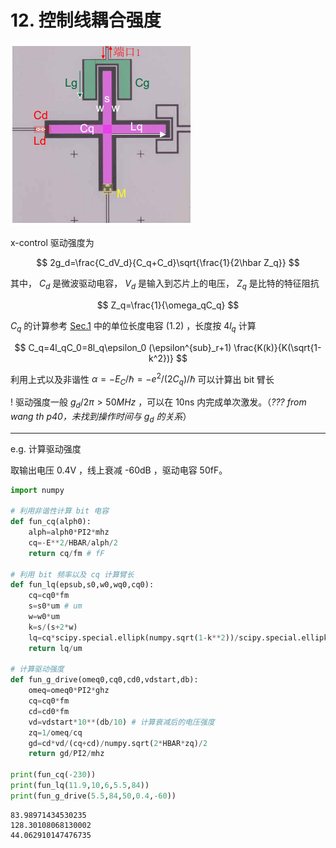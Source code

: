 # 12. 控制线耦合强度

![Alt text](image/x-control.png)

x-control 驱动强度为

$$
2g_d=\frac{C_dV_d}{C_q+C_d}\sqrt{\frac{1}{2\hbar Z_q}}
$$

其中， $C_d$ 是微波驱动电容， $V_d$ 是输入到芯片上的电压， $Z_q$ 是比特的特征阻抗

$$
Z_q=\frac{1}{\omega_qC_q}
$$

$C_q$ 的计算参考 [Sec.1](01impedance.md) 中的单位长度电容 $(1.2)$ ，长度按 $4l_q$ 计算

$$
C_q=4l_qC_0=8l_q\epsilon_0 (\epsilon^{sub}_r+1) \frac{K(k)}{K(\sqrt{1-k^2})}
$$

利用上式以及非谐性 $\alpha=-E_C/\hbar=-e^2/(2C_q)/\hbar$ 可以计算出 bit 臂长

! 驱动强度一般 $g_d/2\pi>50MHz$ ，可以在 10ns 内完成单次激发。（*??? from wang th p40，未找到操作时间与 $g_d$ 的关系*）

---
e.g. 计算驱动强度

取输出电压 0.4V ，线上衰减 -60dB ，驱动电容 50fF。

```py
import numpy

# 利用非谐性计算 bit 电容
def fun_cq(alph0):
    alph=alph0*PI2*mhz
    cq=-E**2/HBAR/alph/2
    return cq/fm # fF

# 利用 bit 频率以及 cq 计算臂长
def fun_lq(epsub,s0,w0,wq0,cq0):
    cq=cq0*fm
    s=s0*um # um
    w=w0*um
    k=s/(s+2*w)
    lq=cq*scipy.special.ellipk(numpy.sqrt(1-k**2))/scipy.special.ellipk(k)/(8*EP0*(epsub+1))
    return lq/um

# 计算驱动强度
def fun_g_drive(omeq0,cq0,cd0,vdstart,db):
    omeq=omeq0*PI2*ghz
    cq=cq0*fm
    cd=cd0*fm
    vd=vdstart*10**(db/10) # 计算衰减后的电压强度
    zq=1/omeq/cq
    gd=cd*vd/(cq+cd)/numpy.sqrt(2*HBAR*zq)/2
    return gd/PI2/mhz

print(fun_cq(-230))
print(fun_lq(11.9,10,6,5.5,84))
print(fun_g_drive(5.5,84,50,0.4,-60))
```
```
83.98971434530235
128.30108068130002
44.062910147476735
```
